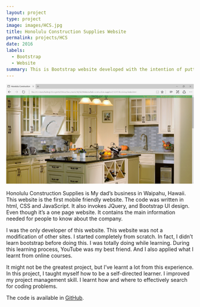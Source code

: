 ```yaml
---
layout: project
type: project
image: images/HCS.jpg
title: Honolulu Construction Supplies Website
permalink: projects/HCS
date: 2016
labels:
  - Bootstrap
  - Website
summary: This is Bootstrap website developed with the intention of putting my Dad's business online.
---
```


<img class="ui image" src="../images/hcs-site.png">

Honolulu Construction Supplies is My dad’s business in Waipahu, Hawaii. This website is the first mobile friendly website. The code was written in html, CSS and JavaScript. It also invokes JQuery, and Bootstrap UI design. Even though it’s a one page website. It contains the main information needed for people to know about the company. 

I was the only developer of this website. This website was not a modification of other sites. I started completely from scratch. In fact, I didn’t learn bootstrap before doing this. I was totally doing while learning. During this learning process, YouTube was my best friend. And
I also applied what I learnt from online courses.

It might not be the greatest project, but I’ve learnt a lot from this experience. In this project, I taught myself how to be a self-directed learner. I improved my project management skill. I learnt how and where to effectively search for coding problems.


The code is available in [GitHub](https://github.com/hailing-li/HCS-Bootstrap-Site).



